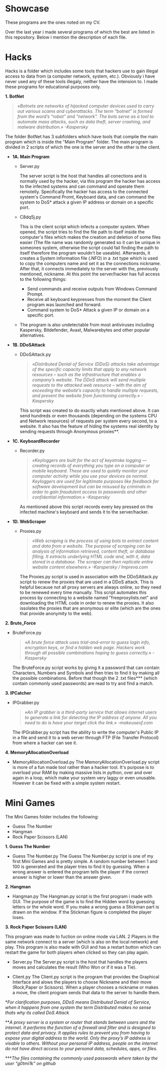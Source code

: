 # Showcase
These programs are the ones noted on my CV.

Over the last year i made several programs of which the best are listed in this repository. Below i mention the description of each file.

# Hacks

Hacks is a folder which includes some tools that hackers use to gain illegal access to data from (a computer network, system, etc.). Obviously i have never used any of these tools illegaly, neither have the intension to. I made these programs for educational purposes only.

**1. BotNet**

> *«Botnets are networks of hijacked computer devices used to carry out various scams and cyberattacks. The term “botnet” is formed from the word’s “robot” and “network”. The bots serve as a tool to automate mass attacks, such as data theft, server crashing, and malware distribution.» -Kaspersky*

The folder BotNet has 3 subfolders which have tools that compile the main program which is inside the "Main Program" folder. The main program is divided in 2 scripts of which the one is the server and the other is the client.

- **1A. Main Program**
  
   - Server.py

      The server script is the host that handles all conections and is normally used by the hacker, via this program the hacker has access to the infected systems and can command and operate them remotelly. Specifically the hacker has access to the connected system's Command Promt, Keyboard data, and can command the system to DoS* attack a given IP address or domain on a specific port.
  
   - C8dq5j.py

      This is the client script which infects a computer system. When opened, the script tries to find the file path to itself inside the computer's files which makes the creation and deletion of some files easier (The file name was randomly generated so it can be unique in someones system, otherwise the script could fail finding the path to itself therefore the program wouldn't be useable). Afterwards, it creates a System information file (.NFO) in a .txt type which is used to copy the computers name and set it as the connections nickname. After that, it connects immediately to the server with the, previously mentioned, nickname. At this point the server/hacker has full access to the following things:
      - Send commands and receive outputs from Windows Command Prompt.
      - Receive all keyboard keypresses from the moment the Client program was launched and forward.
      - Command system to DoS* Attack a given IP or domain on a specific port.

  - The program is also undetectable from most antiviruses including Kaspersky, Bitdefender, Avast, Malwarebytes and other popular alternatives.


- **1B. DDoSAttack**

  - DDoSAttack.py 

    > *«Distributed Denial of Service (DDoS) attacks take advantage of the specific capacity limits that apply to any network resources – such as the infrastructure that enables a company’s website. The DDoS attack will send multiple requests to the attacked web resource – with the aim of exceeding the website’s capacity to handle multiple requests, and prevent the website from functioning correctly.» -Kaspersky*

    This script was created to do exactly whats mentioned above. It can send hundreds or even thousands (depending on the systems CPU and Network resources) of requests per system every second, to a website. It also has the feature of hiding the systems real identity by sending requests through Anonymous proxies**.

- **1C. KeyboardRecorder**

  - Recorder.py

    > *«Keyloggers are built for the act of keystroke logging — creating records of everything you type on a computer or mobile keyboard. These are used to quietly monitor your computer activity while you use your devices as normal. Keyloggers are used for legitimate purposes like feedback for software development but can be misused by criminals in order to gain fraudulent access to passwords and other confidential information.» -Kaspersky*

    As mentioned above this script records every key pressed on the infected machine's keyboard and sends it to the server/hacker.

- **1D. WebScraper**

  - Proxies.py

    > *«Web scraping is the process of using bots to extract content and data from a website. The purpose of scraping can be analysis of information retrieved, content theft, or database filling. It extracts underlying HTML code and, with it, data stored in a database. The scraper can then replicate entire website content elsewhere.» -Karspersky / Impreva.com*

    The Proxies.py script is used in association with the DDoSAttack.py script to renew the proxies that are used in a DDoS attack. This is helpful because not all proxy servers are always online, so they need to be renewed every time manually. This script automates this process by connecting to a website named "freeproxylists.net" and downloading the HTML code in order to renew the proxies. It also issolates the proxies that are anonymous or elite (which are the ones that provide anonymity to the web).



**2. Brute_Force**

- BruteForce.py
  > *«A brute force attack uses trial-and-error to guess login info, encryption keys, or find a hidden web page. Hackers work through all possible combinations hoping to guess correctly.» -Kaspersky*

  The BruteForce.py script works by giving it a password that can contain Characters, Numbers and Symbols and then tries to find it by making all the possible combinations. Before that though the 2 .txt files*** (which contain commonly used passwords) are read to try and find a match.

**3. IPCatcher**

- IPGrabber.py
  > *«An IP grabber is a third-party service that allows internet users to generate a link for detecting the IP address of anyone. All you need to do is have your target click the link.» -makeuseof.com*

  The IPGrabber.py script has the ability to write the computer's Public IP in a file and send it to a web server through FTP (File Transfer Protocol) from where a hacker can see it.

**4. MemoryAllocationOverload**

- MemoryAllocationOverload.py
  The MemoryAllocationOverload.py script is more of a fun made tool rather than a hacker tool. It's purpose is to overload your RAM by making massive lists in python, over and over again in a loop, which make your system very laggy or even unusable. However it can be fixed with a simple system restart.




# Mini Games

The Mini Games folder includes the following:

- Guess The Number
- Hangman
- Rock Paper Scissors (LAN)


**1. Guess The Number**

- Guess The Number.py
  The Guess The Number.py script is one of my first Mini Games and is pretty simple. A random number between 1 and 100 is generated and the player tries to find it by guessing. When a wrong answer is entered the program tells the player if the correct answer is higher or lower than the answer given.

**2. Hangman**

- Hangman.py
  The Hangman.py script is the first program i made with GUI. The purpose of the game is to find the Hidden word by guessing letters or the whole word. If you make a wrong guess a Stickman part is drawn on the window. If the Stickman figure is completed the player loses.

**3. Rock Paper Scissors (LAN)**

This program was made to fuction on online mode via LAN. 2 Players in the same network connect to a server (which is also on the local network) and play. This program is also made with GUI and has a restart button which can restart the game for both players when clicked so they can play again.

- Server.py
The Server.py script is the host that handles the players moves and calculates the result (Who Won or if it was a Tie).

- Client.py
The Client.py script is the program that provides the Graphical Interface and alows the players to choose Nickname and their move (Rock,Paper or Scissors). When a player chooses a nickname or makes a move, the client program sends that data to the server to handle them.





**For clarification purposes, DDoS means Distributed Denial of Service, when it happens from one system the term Distributed makes no sense thats why its called DoS Attack*

***A proxy server is a system or router that stands between users and the internet. It performs the function of a firewall and filter and is designed to protect data and privacy. It applies rules to prevent you from having to expose your digital address to the world. Only the proxy’s IP address is visable to others. Without your personal IP address, people on the internet do not have direct access to your personal data, schedules, apps, or files.*

****The files containing the commonly used passwords where taken by the user "g0tmi1k" on github*
